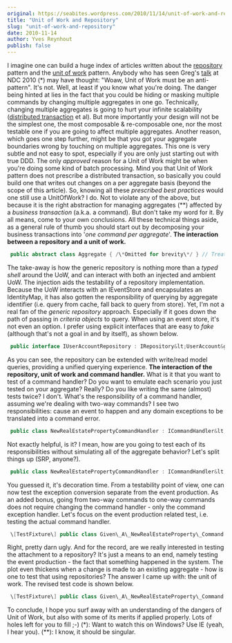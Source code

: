```yaml
---
original: https://seabites.wordpress.com/2010/11/14/unit-of-work-and-repository/
title: "Unit of Work and Repository"
slug: "unit-of-work-and-repository"
date: 2010-11-14
author: Yves Reynhout
publish: false
---
```

I imagine one can build a huge index of articles written about the [repository](http://martinfowler.com/eaaCatalog/repository.html) pattern and the [unit of work](http://www.martinfowler.com/eaaCatalog/unitOfWork.html) pattern. Anybody who has seen Greg's [talk](http://domaindrivendesign.org/library/young_2010) at NDC 2010 (\*) may have thought: "Woaw, Unit of Work must be an anti-pattern". It's not. Well, at least if you know what you're doing. The danger being hinted at lies in the fact that you could be hiding or masking multiple commands by changing multiple aggregates in one go. Technically, changing multiple aggregates is going to hurt your infinite scalability ([distributed transaction](http://web.mit.edu/tibbetts/Public/CIDR_2007_Proceedings/papers/cidr07p15.pdf) et al). But more importantly your design will not be the simplest one, the most composable & re-composable one, nor the most testable one if you are going to affect multiple aggregates. Another reason, which goes one step further, might be that you got your aggregate boundaries wrong by touching on multiple aggregates. This one is very subtle and not easy to spot, especially if you are only just starting out with true DDD. The only *approved* reason for a Unit of Work might be when you're doing some kind of batch processing. Mind you that Unit of Work pattern does not prescribe a distributed transaction, so basically you could build one that writes out changes on a per aggregate basis (beyond the scope of this article). So, knowing all these *prescribed best practices* would one still use a UnitOfWork? I do. Not to violate any of the above, but because it is the right abstraction for managing aggregates (\*\*) affected by a *business transaction* (a.k.a. a command). But don't take my word for it. By all means, come to your own conclusions. All these technical things aside, as a general rule of thumb you should start out by decomposing your business transactions into '*one command per aggregate*'. **The interaction between a repository and a unit of work.** 

```csharp
 public abstract class Aggregate { /\*Omitted for brevity\*/ } // Treats a typed set of aggregates as a collection public interface IRepository&lt;TAggregate&gt; where TAggregate : Aggregate { // Queries an aggregate by its identifier. bool TryGetById(Guid aggregateId, out TAggregate aggregate); // Start tracking an aggregate's changes // Note: preferred above Add because if communicates the intent better void Attach(TAggregate aggregate); // Stop tracking an aggregate's changes // Note: preferred above Remove because if communicates the intent better void Detach(TAggregate aggregate); } // Treats a set of aggregates as a unit of work public interface IUnitOfWork : IDisposable { // Queries (what?!?) an aggregate by its identifier. bool TryGetById(Guid aggregateId, out Aggregate aggregate); // Start tracking an aggregate's changes void Attach(Aggregate aggregate); // Stop tracking an aggregate's changes void Detach(Aggregate aggregate); // Gets all the event changes since last commit // Note: This call is delegated to each attached aggregate. IEnumerable&lt;IEvent&gt; GetChanges(); // Commits events/changes to the event store void Commit(); // Optional: Events that communicate when a UoW is committed/committing event EventHandler&lt;CommitEventArgs&gt; Committing(); event EventHandler&lt;CommitEventArgs&gt; Committed(); } // Creates new units of work public interface IUnitOfWorkFactory { // Creates a new unit of work IUnitOfWork Create(); } // Makes a block of code aware of a Unit of Work (behaves much like a TransactionScope). // REMARK: This is a very simplified version. A very brittle implementation // of the thread static nature of this class is shown here. // For ideas on how to build your own, go here: http://github.com/riteshrao/ncommon/ public class UnitOfWorkScope : IDisposable { private IUnitOfWorkFactory \_factory; public UnitOfWorkScope(IUnitOfWorkFactory factory) { \_factory = factory; CurrentScope = this; } \[ThreadStatic\] public static UnitOfWorkScope CurrentScope { get; private set; } public IUnitOfWork UnitOfWork { get { if(\_unitOfWork == null) \_unitOfWork = \_factory.Create(); return \_unitOfWork; } } // Commits the ambient unit of work, if any. void Commit() { if(\_unitOfWork != null) \_unitOfWork.Commit(); } public void Dispose() { if(\_unitOfWork != null) \_unitOfWork.Dispose(); CurrentScope = null; } } // The generic repository implementation public class Repository&lt;TAggregate&gt; : IRepository&lt;TAggregate&gt; where TAggregate : Aggregate { private IUnitOfWork \_privateUnitOfWork; // Fallback onto the UoW provided by the UoWScope (production code) public Repository() {} // Inject a unit of work which is great for TDD (test code) public Repository(IUnitOfWork unitOfWork) { \_privateUnitOfWork = unitOfWork; } // Select the proper UoW protected IUnitOfWork UnitOfWork { get { if (\_privateUnitOfWork != null) return \_privateUnitOfWork; return AmbientUnitOfWork; } } private IUnitOfWork AmbientUnitOfWork { get { return UnitOfWorkScope.CurrentScope.UnitOfWork; } } public bool TryGetById(Guid aggregateId, out TAggregate aggregate) { Aggregate weakAggregate; if (this.UnitOfWork.TryGetById(aggregateId, out weakAggregate)) { aggregate = (TAggregate)weakAggregate; return true; } aggregate = null; return false; } public void Attach(TAggregate aggregate) { this.UnitOfWork.Attach(aggregate); } public void Detach(TAggregate aggregate) { this.UnitOfWork.Detach(aggregate); } } 
```

 The take-away is how the generic repository is nothing more than a *typed shell* around the UoW, and can interact with both an injected and ambient UoW. The injection aids the testability of a repository implementation. Because the UoW interacts with an IEventStore and encapsulates an IdentityMap, it has also gotten the responsibility of querying by aggregate identifier (i.e. query from cache, fall back to query from store). Yet, I'm not a real fan of the *generic repository* approach. Especially if it goes down the path of passing in *criteria objects* to query. When using an event store, it's not even an option. I prefer using explicit interfaces that are easy to *fake* (although that's not a goal in and by itself), as shown below. 

```csharp
 public interface IUserAccountRepository : IRepository&lt;UserAccount&gt; { // Additional write model queries (immediately consistent secondary indexes) bool TryGetByLogin(string login, out UserAccount userAccount); // Additional read model queries (eventual consistent secondary indexes) IEnumerable&lt;UserAccount&gt; FindDeprecatedAccounts(); } 
```

 As you can see, the repository can be extended with write/read model queries, providing a unified querying experience. **The interaction of the repository, unit of work and command handler.** What is it that you want to test of a command handler? Do you want to emulate each scenario you just tested on your aggregate? Really? Do you like writing the same (almost) tests twice? I don't. What's the responsibility of a command handler, assuming we're dealing with two-way commands? I see two responsibilities: cause an event to happen and any domain exceptions to be translated into a command error. 

```csharp
 public class NewRealEstatePropertyCommandHandler : ICommandHandler&lt;NewRealEstatePropertyCommand&gt; { private IRealEstatePropertyRepository \_repositoryRealEstateProperty; private IOwnerRepository \_repositoryOwner; public NewRealEstatePropertyCommandHandler( IOwnerRepository repositoryOwner, IRealEstatePropertyRepository repositoryRealEstateProperty) { \_repositoryRealEstateProperty = repositoryRealEstateProperty; \_repositoryOwner = repositoryOwner; } public void Handle(NewRealEstatePropertyCommand command) { Owner owner; if(!\_repositoryOwner.TryGetById(command.Owner.Id, out owner)) { Throw(NewRealEstatePropertyCommandError.OwnerNotFound); } try { \_repositoryRealEstateProperty.Attach( owner.NewRealEstateProperty( command.RealEstateProperty.Id, /\* other props mapped from command \*/)); } catch(BehaviorException&lt;NewRealEstatePropertyError&gt; exception) { exception. ThrowIf( NewRealEstatePropertyError.MaxNumberOfPropertiesExceeded, NewRealEstatePropertyCommandError.MaxNumberOfPropertiesExceeded). ThrowIf( NewRealEstatePropertyError.OwnerDisabledBecauseBillNotPaid, NewRealEstatePropertyCommandError.OwnerDisabledBecauseBillNotPaid). Throw(); } } } 
```

 Not exactly helpful, is it? I mean, how are you going to test each of its responsibilities without simulating all of the aggregate behavior? Let's split things up (SRP, anyone?). 

```csharp
 public class NewRealEstatePropertyCommandHandler : ICommandHandler&lt;NewRealEstatePropertyCommand&gt; { private IRealEstatePropertyRepository \_repositoryRealEstateProperty; private IOwnerRepository \_repositoryOwner; public NewRealEstatePropertyCommandHandler( IOwnerRepository repositoryOwner, IRealEstatePropertyRepository repositoryRealEstateProperty) { \_repositoryRealEstateProperty = repositoryRealEstateProperty; \_repositoryOwner = repositoryOwner; } public void Handle(NewRealEstatePropertyCommand command) { Owner owner; if (!\_repositoryOwner.TryGetById(command.Owner.Id, out owner)) { Throw(NewRealEstatePropertyCommandError.OwnerNotFound); } \_repositoryRealEstateProperty.Attach( owner.NewRealEstateProperty( command.RealEstateProperty.Id, /\* other props mapped from command \*/)); } } public class NewRealEstatePropertyCommandExceptionHandler : ICommandHandler&lt;NewRealEstatePropertyCommand&gt; { private ICommandHandler&lt;NewRealEstatePropertyCommand&gt; \_handler; public NewRealEstatePropertyCommandExceptionHandler( ICommandHandler&lt;NewRealEstatePropertyCommand&gt; handler) { \_handler = handler; } public void Handle(NewRealEstatePropertyCommand command) { try { \_handler.Handle(command); } catch(BehaviorException&lt;NewRealEstatePropertyError&gt; exception) { exception. ThrowIf( NewRealEstatePropertyError.MaxNumberOfPropertiesExceeded, NewRealEstatePropertyCommandError.MaxNumberOfPropertiesExceeded). ThrowIf( NewRealEstatePropertyError.OwnerDisabledBecauseBillNotPaid, NewRealEstatePropertyCommandError.OwnerDisabledBecauseBillNotPaid). Throw(); } } } 
```

 You guessed it, it's decoration time. From a testability point of view, one can now test the exception conversion separate from the event production. As an added bonus, going from two-way commands to one-way commands does not require changing the command handler - only the command exception handler. Let's focus on the event production related test, i.e. testing the actual command handler. 

```csharp
 \[TestFixture\] public class Given\_A\_NewRealEstateProperty\_Command { private NewRealEstatePropertyCommandHandler \_handler; private IOwnerRepository \_repositoryOwner; private IRealEstatePropertyRepository \_repositoryRealEstateProperty; \[SetUp\] public void SetUp() { // Fake It Easy @ http://code.google.com/p/fakeiteasy/ \_repositoryOwner = A.Fake&lt;IOwnerRepository&gt;(); \_repositoryRealEstateProperty = A.Fake&lt;IRealEstatePropertyRepository&gt;(); \_handler = new NewRealEstatePropertyCommandHandler( \_repositoryOwner, \_repositoryRealEstateProperty); } \[Test\] public void When\_X\_Then\_Should\_Have\_Emitted\_NewRealEstatePropertyAddedEvent() { // Arrange omitted \_handler.Handle(command); A.CallTo(() =&gt; \_repositoryRealEstateProperty.Attach( A&lt;RealEstateProperty&gt;.Matches( y =&gt; y.GetChanges(). OfType&lt;NewRealEstatePropertyAddedEvent&gt;(). Count() == 1))).MustHaveHappened(); } } 
```

 Right, pretty darn ugly. And for the record, are we really interested in testing the attachment to a repository? It's just a means to an end, namely testing the event production - the fact that something happened in the system. The plot even thickens when a change is made to an existing aggregate - how is one to test that using repositories? The answer I came up with: the unit of work. The revised test code is shown below. 

```csharp
 \[TestFixture\] public class Given\_A\_NewRealEstateProperty\_Command { private NewRealEstatePropertyCommandHandler \_handler; private IOwnerRepository \_repositoryOwner; private IRealEstatePropertyRepository \_repositoryRealEstateProperty; \[SetUp\] public void SetUp() { // You can attach objects to be found in this unit of work implementation. \_unitOfWork = new MemoryUnitOfWork(); \_repositoryOwner = new OwnerRepository(\_unitOfWork); \_repositoryRealEstateProperty = new RealEstatePropertyRepository(\_unitOfWork); \_handler = new NewRealEstatePropertyCommandHandler( \_repositoryOwner, \_repositoryRealEstateProperty); } \[Test\] public void When\_X\_Then\_Should\_Have\_Emitted\_NewRealEstatePropertyAddedEvent() { // Arrange omitted \_handler.Handle(command); \_unitOfWork.GetChanges().ShouldHaveExactlyOneEvent&lt;NewRealEstatePropertyAddedEvent&gt;(); } 
```

 To conclude, I hope you surf away with an understanding of the dangers of Unit of Work, but also with some of its merits if applied properly. Lots of holes left for you to fill ;-) (\*): Want to watch this on Windows? Use IE (yeah, I hear you). (\*\*): I know, it should be singular.
